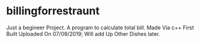 # billingforrestraunt
Just a begineer Project. A program to calculate total bill. Made Via c++
First Built Uploaded On 07/09/2019;
Will add Up Other Dishes later.
